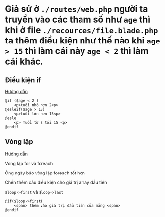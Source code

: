 # Giả sử ở `./routes/web.php` người ta truyền vào các tham số như `age` thì khi ở file `./recources/file.blade.php` ta thêm điều kiện như thế nào khi `age > 15` thì làm cái này `age < 2` thì làm cái khác.



## Điều kiện if
[Hướng dẫn](https://www.youtube.com/watch?v=pQ2vxa4_f2w&list=PL4cUxeGkcC9hL6aCFKyagrT1RCfVN4w2Q&index=5)

```
@if ($age < 2 )
    <p>tuổi nhỏ hơn 2<p>
@esleif($age > 15)
    <p>tuổi lớn hơn 15<p>
@esle
    <p> Tuổi từ 2 tới 15 <p>
@endif
```

## Vòng lặp
[Hướng dẫn](https://www.youtube.com/watch?v=Po1i6BYG84c&list=PL4cUxeGkcC9hL6aCFKyagrT1RCfVN4w2Q&index=6)

Vòng lặp for và foreach

Ông ngày bảo vòng lặp foreach tốt hơn

Chền thêm câu điều kiện cho giá trị array đầu tiên 

`$loop->first` và `$loop->last`

```
@if($loop->first)
    <span> thêm vào giá trị đầu tiên của mảng <span>
@endif
```